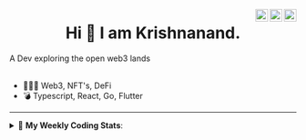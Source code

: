 <a href="https://twitter.com/incrypto32" target="_blank" rel="nofollow"><img align="right" alt="Pratik's Twitter" width="22px" src="https://cdn.jsdelivr.net/npm/simple-icons@v3/icons/twitter.svg" /></a><a href="https://www.linkedin.com/in/incrypto32" target="_blank" rel="nofollow"><img align="right" alt="Pratik's Linkdein" width="22px" src="https://cdn.jsdelivr.net/npm/simple-icons@v3/icons/linkedin.svg" /></a><a href="https://www.instagram.com/incrypto32" target="_blank" rel="nofollow"><img align="right" alt="Insta" width="22px" src="https://cdn.jsdelivr.net/npm/simple-icons@v3/icons/instagram.svg" /></a>

<center><h1> Hi 👋 I am Krishnanand. </h1></center>
A Dev exploring the open web3 lands

 <br /> 
 <br /> 

 
- 👨🏽‍💻  Web3, NFT's, DeFi
- 💣  Typescript, React, Go, Flutter
<!-- - 🌐 Visit my [porfolio website](https://incrypt32.github.io/) for complete background and contact. -->


---


<details> 
 <summary>🤖 <b>My Weekly Coding Stats</b>: </summary>
<br>

<!--START_SECTION:waka-->

```text
Rust         13 hrs 57 mins  ███████████████▓░░░░░░░░░   63.08 %
TypeScript   5 hrs 19 mins   ██████░░░░░░░░░░░░░░░░░░░   24.03 %
YAML         1 hr 10 mins    █▒░░░░░░░░░░░░░░░░░░░░░░░   05.31 %
JSON         37 mins         ▓░░░░░░░░░░░░░░░░░░░░░░░░   02.79 %
Git Config   18 mins         ▒░░░░░░░░░░░░░░░░░░░░░░░░   01.37 %
TOML         13 mins         ▒░░░░░░░░░░░░░░░░░░░░░░░░   01.02 %
```

<!--END_SECTION:waka-->

</details>


